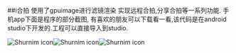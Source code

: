 ##i合拍 
使用了gpuimage进行滤镜渲染
实现远程合拍,分享合拍等一系列功能.
手机app下面是程序的部分截图,
有喜欢的朋友可以下载看一看,该代码是在android studio下开发的.工程可以直接导入到studio.

![Shurnim icon](http://img.wdjimg.com/mms/screenshot/f/d3/26ac58f9374a7b136b462825b89a6d3f_320_568.jpeg)![Shurnim icon](http://img.wdjimg.com/mms/screenshot/8/5c/2ebb37e0e5756c320a08f707fa7eb5c8_320_568.jpeg)![Shurnim icon](http://img.wdjimg.com/mms/screenshot/8/30/43680aa201f9fa498ee594bc3c041308_320_568.jpeg)
